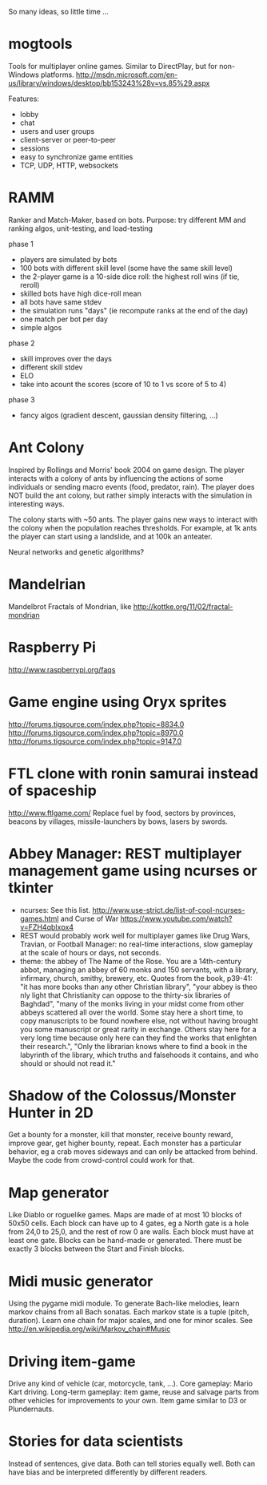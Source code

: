 So many ideas, so little time ...

mogtools
========

Tools for multiplayer online games.
Similar to DirectPlay, but for non-Windows platforms.
http://msdn.microsoft.com/en-us/library/windows/desktop/bb153243%28v=vs.85%29.aspx

Features:
- lobby
- chat
- users and user groups
- client-server or peer-to-peer
- sessions
- easy to synchronize game entities
- TCP, UDP, HTTP, websockets


RAMM
====

Ranker and Match-Maker, based on bots. Purpose: try different MM and ranking algos, unit-testing, and load-testing

phase 1
- players are simulated by bots
- 100 bots with different skill level (some have the same skill level)
- the 2-player game is a 10-side dice roll: the highest roll wins (if tie, reroll)
- skilled bots have high dice-roll mean
- all bots have same stdev
- the simulation runs "days" (ie recompute ranks at the end of the day)
- one match per bot per day
- simple algos


phase 2 
- skill improves over the days
- different skill stdev
- ELO
- take into acount the scores (score of 10 to 1 vs score of 5 to 4)


phase 3
- fancy algos (gradient descent, gaussian density filtering, ...)



Ant Colony
====

Inspired by Rollings and Morris' book 2004 on game design.
The player interacts with a colony of ants by influencing the actions of some individuals 
or sending macro events (food, predator, rain). 
The player does NOT build the ant colony, but rather simply interacts with the simulation in interesting ways.

The colony starts with ~50 ants. 
The player gains new ways to interact with the colony when the population reaches thresholds.
For example, at 1k ants the player can start using a landslide, and at 100k an anteater.  

Neural networks and genetic algorithms?



Mandelrian
===

Mandelbrot Fractals of Mondrian, like http://kottke.org/11/02/fractal-mondrian



Raspberry Pi
====

http://www.raspberrypi.org/faqs



Game engine using Oryx sprites
====

http://forums.tigsource.com/index.php?topic=8834.0
http://forums.tigsource.com/index.php?topic=8970.0
http://forums.tigsource.com/index.php?topic=9147.0


FTL clone with ronin samurai instead of spaceship
====
http://www.ftlgame.com/
Replace fuel by food, sectors by provinces, beacons by villages, missile-launchers by bows, lasers by swords.


Abbey Manager: REST multiplayer management game using ncurses or tkinter
====

- ncurses: See this list. http://www.use-strict.de/list-of-cool-ncurses-games.html and Curse of War https://www.youtube.com/watch?v=FZH4qbIxpx4
- REST would probably work well for multiplayer games like Drug Wars, Travian, or Football Manager: no real-time interactions, slow gameplay at the scale of hours or days, not seconds.
- theme: the abbey of The Name of the Rose. You are a 14th-century abbot, managing an abbey of 60 monks and 150 servants, with a library, infirmary, church, smithy, brewery, etc. Quotes from the book, p39-41: "it has more books than any other Christian library", "your abbey is theo nly light that Christianity can oppose to the thirty-six libraries of Baghdad", "many of the monks living in your midst come from other abbeys scattered all over the world. Some stay here a short time, to copy manuscripts to be found nowhere else, not without having brought you some manuscript or great rarity in exchange. Others stay here for a very long time because only here can they find the works that enlighten their research.", "Only the librarian knows where to find a book in the labyrinth of the library, which truths and falsehoods it contains, and who should or should not read it."



Shadow of the Colossus/Monster Hunter in 2D
===

Get a bounty for a monster, kill that monster, receive bounty reward, improve gear, get higher bounty, repeat.
Each monster has a particular behavior, eg a crab moves sideways and can only be attacked from behind.
Maybe the code from crowd-control could work for that.


Map generator
===

Like Diablo or roguelike games. Maps are made of at most 10 blocks of 50x50 cells. Each block can have up to 4 gates, eg a North gate is a hole from 24,0 to 25,0, and the rest of row 0 are walls. Each block must have at least one gate. Blocks can be hand-made or generated. There must be exactly 3 blocks between the Start and Finish blocks.


Midi music generator
===

Using the pygame midi module.
To generate Bach-like melodies, learn markov chains from all Bach sonatas. Each markov state is a tuple (pitch, duration). Learn one chain for major scales, and one for minor scales. See http://en.wikipedia.org/wiki/Markov_chain#Music

Driving item-game
===

Drive any kind of vehicle (car, motorcycle, tank, ...). Core gameplay: Mario Kart driving. Long-term gameplay: item game, reuse and salvage parts from other vehicles for improvements to your own. Item game similar to D3 or Plundernauts.


Stories for data scientists
===

Instead of sentences, give data. Both can tell stories equally well. Both can have bias and be interpreted differently by different readers.
